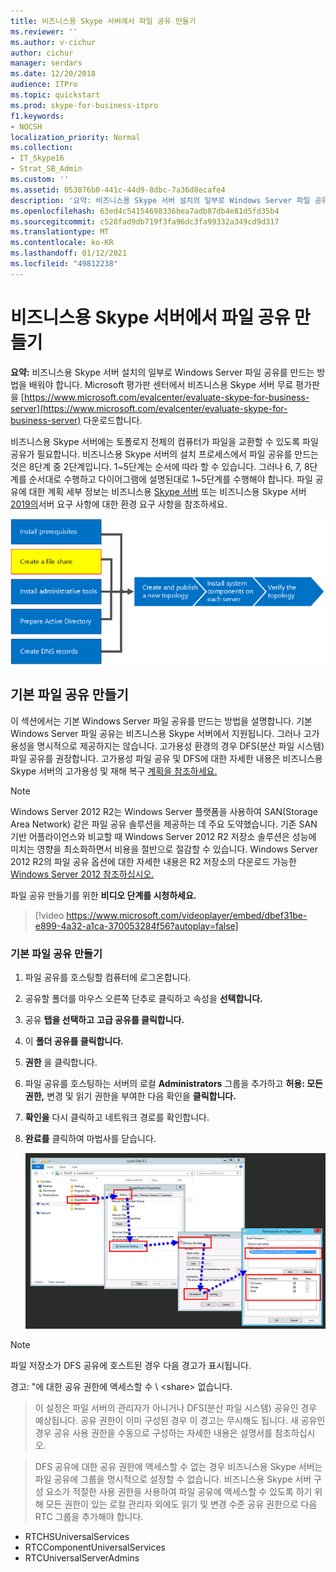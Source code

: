 ```yaml
---
title: 비즈니스용 Skype 서버에서 파일 공유 만들기
ms.reviewer: ''
ms.author: v-cichur
author: cichur
manager: serdars
ms.date: 12/20/2018
audience: ITPro
ms.topic: quickstart
ms.prod: skype-for-business-itpro
f1.keywords:
- NOCSH
localization_priority: Normal
ms.collection:
- IT_Skype16
- Strat_SB_Admin
ms.custom: ''
ms.assetid: 053076b0-441c-44d9-8dbc-7a36d8ecafe4
description: '요약: 비즈니스용 Skype 서버 설치의 일부로 Windows Server 파일 공유를 만드는 방법을 설명하는 문서입니다. Microsoft 평가판 센터에서 비즈니스용 Skype 서버 무료 평가판을 https://www.microsoft.com/evalcenter/evaluate-skype-for-business-server 다운로드합니다.'
ms.openlocfilehash: 63ed4c54154698336bea7adb87db4e81d5fd35b4
ms.sourcegitcommit: c528fad9db719f3fa96dc3fa99332a349cd9d317
ms.translationtype: MT
ms.contentlocale: ko-KR
ms.lasthandoff: 01/12/2021
ms.locfileid: "49812238"
---
```

# <a name="create-a-file-share-in-skype-for-business-server"></a>비즈니스용 Skype 서버에서 파일 공유 만들기
 
**요약:** 비즈니스용 Skype 서버 설치의 일부로 Windows Server 파일 공유를 만드는 방법을 배워야 합니다. Microsoft 평가판 센터에서 비즈니스용 Skype 서버 무료 평가판을 [https://www.microsoft.com/evalcenter/evaluate-skype-for-business-server](https://www.microsoft.com/evalcenter/evaluate-skype-for-business-server) 다운로드합니다.
  
비즈니스용 Skype 서버에는 토폴로지 전체의 컴퓨터가 파일을 교환할 수 있도록 파일 공유가 필요합니다. 비즈니스용 Skype 서버의 설치 프로세스에서 파일 공유를 만드는 것은 8단계 중 2단계입니다. 1~5단계는 순서에 따라 할 수 있습니다. 그러나 6, 7, 8단계를 순서대로 수행하고 다이어그램에 설명된대로 1~5단계를 수행해야 합니다. 파일 공유에 대한 계획 세부 정보는 비즈니스용 [Skype 서버](../../plan-your-deployment/requirements-for-your-environment/environmental-requirements.md) 또는 비즈니스용 Skype 서버 [2019의](../../../SfBServer2019/plan/system-requirements.md)서버 요구 사항에 대한 환경 요구 사항을 참조하세요.
  
![개요 다이어그램](../../media/e69de059-3040-45ab-9379-1932f9fbb37f.png)
  
## <a name="create-a-basic-file-share"></a>기본 파일 공유 만들기

이 섹션에서는 기본 Windows Server 파일 공유를 만드는 방법을 설명합니다. 기본 Windows Server 파일 공유는 비즈니스용 Skype 서버에서 지원됩니다. 그러나 고가용성을 명시적으로 제공하지는 않습니다. 고가용성 환경의 경우 DFS(분산 파일 시스템) 파일 공유를 권장합니다. 고가용성 파일 공유 및 DFS에 대한 자세한 내용은 비즈니스용 Skype 서버의 고가용성 및 재해 복구 [계획을 참조하세요.](../../plan-your-deployment/high-availability-and-disaster-recovery/high-availability-and-disaster-recovery.md)
  
> [!NOTE]
> Windows Server 2012 R2는 Windows Server 플랫폼을 사용하여 SAN(Storage Area Network) 같은 파일 공유 솔루션을 제공하는 데 주요 도약했습니다. 기존 SAN 기반 어플라이언스와 비교할 때 Windows Server 2012 R2 저장소 솔루션은 성능에 미치는 영향을 최소화하면서 비용을 절반으로 절감할 수 있습니다. Windows Server 2012 R2의 파일 공유 옵션에 대한 자세한 내용은 R2 저장소의 다운로드 가능한 [Windows Server 2012 참조하십시오.](https://download.microsoft.com/download/9/4/A/94A15682-02D6-47AD-B209-79D6E2758A24/Windows_Server_2012_R2_Storage_White_Paper.pdf) 
  
파일 공유 만들기를 위한 **비디오 단계를 시청하세요.**
  
> [!video https://www.microsoft.com/videoplayer/embed/dbef31be-e899-4a32-a1ca-370053284f56?autoplay=false]
  
### <a name="create-a-basic-file-share"></a>기본 파일 공유 만들기

1. 파일 공유를 호스팅할 컴퓨터에 로그온합니다.
    
2. 공유할 폴더를 마우스 오른쪽 단추로 클릭하고 속성을 **선택합니다.**
    
3. 공유 **탭을 선택하고** **고급 공유를 클릭합니다.**
    
4. 이 **폴더 공유를 클릭합니다.**
    
5. **권한** 을 클릭합니다.
    
6. 파일 공유를 호스팅하는 서버의 로컬 **Administrators** 그룹을 추가하고 **허용: 모든 권한,** 변경 및 읽기 권한을 부여한 다음 확인을 **클릭합니다.**
    
7. **확인을** 다시 클릭하고 네트워크 경로를 확인합니다.
    
8. **완료를** 클릭하여 마법사를 닫습니다.
    
     ![폴더를 공유하기 위한 공유 탭입니다.](../../media/78fe8441-dead-43ed-9a04-3c7c8c657c15.png)
  
> [!NOTE]
>파일 저장소가 DFS 공유에 호스트된 경우 다음 경고가 표시됩니다.

경고: "에 대한 공유 권한에 액세스할 수 \\ <domain> \<share> 없습니다.

>이 설정은 파일 서버의 관리자가 아니거나 DFS(분산 파일 시스템) 공유인 경우 예상됩니다. 공유 권한이 이미 구성된 경우 이 경고는 무시해도 됩니다. 새 공유인 경우 공유 사용 권한을 수동으로 구성하는 자세한 내용은 설명서를 참조하십시오.

>DFS 공유에 대한 공유 권한에 액세스할 수 없는 경우 비즈니스용 Skype 서버는 파일 공유에 그룹을 명시적으로 설정할 수 없습니다. 비즈니스용 Skype 서버 구성 요소가 적절한 사용 권한을 사용하여 파일 공유에 액세스할 수 있도록 하기 위해 모든 권한이 있는 로컬 관리자 외에도 읽기 및 변경 수준 공유 권한으로 다음 RTC 그룹을 추가해야 합니다.
* RTCHSUniversalServices
* RTCComponentUniversalServices
* RTCUniversalServerAdmins

